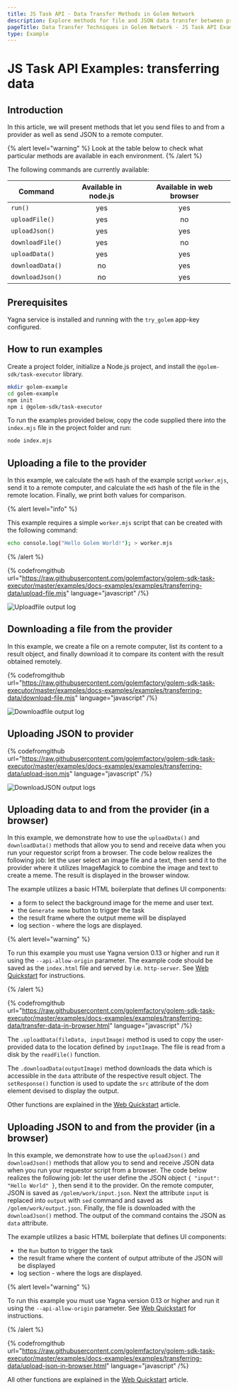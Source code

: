 ```yaml
---
title: JS Task API - Data Transfer Methods in Golem Network
description: Explore methods for file and JSON data transfer between providers and remote computers using the Golem Network's JS Task API, with practical examples and environment-specific commands.
pageTitle: Data Transfer Techniques in Golem Network - JS Task API Examples
type: Example
---
```


# JS Task API Examples: transferring data

## Introduction

In this article, we will present methods that let you send files to and from a provider as well as send JSON to a remote computer.

{% alert level="warning" %}
Look at the table below to check what particular methods are available in each environment.
{% /alert %}

The following commands are currently available:

| Command          | Available in node.js | Available in web browser |
| ---------------- | :------------------: | :----------------------: |
| `run()`          |         yes          |           yes            |
| `uploadFile()`   |         yes          |            no            |
| `uploadJson()`   |         yes          |           yes            |
| `downloadFile()` |         yes          |            no            |
| `uploadData()`   |         yes          |           yes            |
| `downloadData()` |          no          |           yes            |
| `downloadJson()` |          no          |           yes            |

## Prerequisites

Yagna service is installed and running with the `try_golem` app-key configured.

## How to run examples

Create a project folder, initialize a Node.js project, and install the `@golem-sdk/task-executor` library.

```bash
mkdir golem-example
cd golem-example
npm init
npm i @golem-sdk/task-executor
```

To run the examples provided below, copy the code supplied there into the `index.mjs` file in the project folder and run:

```bash
node index.mjs
```

## Uploading a file to the provider

In this example, we calculate the `md5` hash of the example script `worker.mjs`, send it to a remote computer, and calculate the `md5` hash of the file in the remote location. Finally, we print both values for comparison.

{% alert level="info" %}

This example requires a simple `worker.mjs` script that can be created with the following command:

```bash
echo console.log("Hello Golem World!"); > worker.mjs
```

{% /alert  %}

{% codefromgithub url="https://raw.githubusercontent.com/golemfactory/golem-sdk-task-executor/master/examples/docs-examples/examples/transferring-data/upload-file.mjs" language="javascript" /%}

![Uploadfile output log](/uplaodfile_log.png)

## Downloading a file from the provider

In this example, we create a file on a remote computer, list its content to a result object, and finally download it to compare its content with the result obtained remotely.

{% codefromgithub url="https://raw.githubusercontent.com/golemfactory/golem-sdk-task-executor/master/examples/docs-examples/examples/transferring-data/download-file.mjs" language="javascript" /%}

![Downloadfile output log](/downloadFile_log.png)

## Uploading JSON to provider

{% codefromgithub url="https://raw.githubusercontent.com/golemfactory/golem-sdk-task-executor/master/examples/docs-examples/examples/transferring-data/upload-json.mjs" language="javascript" /%}

![DownloadJSON output logs](/uploadJSON_log.png)

## Uploading data to and from the provider (in a browser)

In this example, we demonstrate how to use the `uploadData()` and `downloadData()` methods that allow you to send and receive data when you run your requestor script from a browser. The code below realizes the following job: let the user select an image file and a text, then send it to the provider where it utilizes ImageMagick to combine the image and text to create a meme. The result is displayed in the browser window.

The example utilizes a basic HTML boilerplate that defines UI components:

- a form to select the background image for the meme and user text.
- the `Generate meme` button to trigger the task
- the result frame where the output meme will be displayed
- log section - where the logs are displayed.

{% alert level="warning" %}

To run this example you must use Yagna version 0.13 or higher and run it using the `--api-allow-origin` parameter.
The example code should be saved as the `index.html` file and served by i.e. `http-server`. See [Web Quickstart](/docs/en/creators/javascript/quickstarts/golem-in-a-browser) for instructions.

{% /alert  %}

{% codefromgithub url="https://raw.githubusercontent.com/golemfactory/golem-sdk-task-executor/master/examples/docs-examples/examples/transferring-data/transfer-data-in-browser.html" language="javascript" /%}

The `.uploadData(fileData, inputImage)` method is used to copy the user-provided data to the location defined by `inputImage`. The file is read from a disk by the `readFile()` function.

The `.downloadData(outputImage)` method downloads the data which is accessible in the `data` attribute of the respective result object. The `setResponse()` function is used to update the `src` attribute of the dom element devised to display the output.

Other functions are explained in the [Web Quickstart](/docs/en/creators/javascript/quickstarts/golem-in-a-browser) article.

## Uploading JSON to and from the provider (in a browser)

In this example, we demonstrate how to use the `uploadJson()` and `downloadJson()` methods that allow you to send and receive JSON data when you run your requestor script from a browser. The code below realizes the following job: let the user define the JSON object `{ "input": "Hello World" }`, then send it to the provider. On the remote computer, JSON is saved as `/golem/work/input.json`. Next the attribute `input` is replaced into `output` with `sed` command and saved as `/golem/work/output.json`. Finally, the file is downloaded with the `downloadJson()` method. The output of the command contains the JSON as `data` attribute.

The example utilizes a basic HTML boilerplate that defines UI components:

- the `Run` button to trigger the task
- the result frame where the content of output attribute of the JSON will be displayed
- log section - where the logs are displayed.

{% alert level="warning" %}

To run this example you must use Yagna version 0.13 or higher and run it using the `--api-allow-origin` parameter. See [Web Quickstart](/docs/en/creators/javascript/quickstarts/golem-in-a-browser) for instructions.

{% /alert  %}

{% codefromgithub url="https://raw.githubusercontent.com/golemfactory/golem-sdk-task-executor/master/examples/docs-examples/examples/transferring-data/upload-json-in-browser.html" language="javascript" /%}

All other functions are explained in the [Web Quickstart](/docs/en/creators/javascript/quickstarts/golem-in-a-browser) article.
